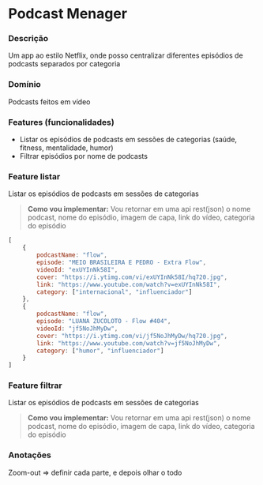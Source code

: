 # Podcast Menager

### Descrição
Um app ao estilo Netflix, onde posso centralizar diferentes episódios de podcasts separados por categoria

### Domínio
Podcasts feitos em vídeo

### Features (funcionalidades)
* Listar os episódios de podcasts em sessões de categorias (saúde, fitness, mentalidade, humor)
* Filtrar episódios por nome de podcasts

### Feature listar
Listar os episódios de podcasts em sessões de categorias

> **Como vou implementar:**
Vou retornar em uma api rest(json) o nome podcast, nome do episódio, imagem de capa, link do vídeo, categoria do episódio

```js
[
    {
        podcastName: "flow",
        episode: "MEIO BRASILEIRA E PEDRO - Extra Flow",
        videoId: "exUYInNk58I",
        cover: "https://i.ytimg.com/vi/exUYInNk58I/hq720.jpg",
        link: "https://www.youtube.com/watch?v=exUYInNk58I",
        category: ["internacional", "influenciador"]
    },
    {
        podcastName: "flow",
        episode: "LUANA ZUCOLOTO - Flow #404",
        videoId: "jf5NoJhMyDw",
        cover: "https://i.ytimg.com/vi/jf5NoJhMyDw/hq720.jpg",
        link: "https://www.youtube.com/watch?v=jf5NoJhMyDw",
        category: ["humor", "influenciador"]
    }
]

```

### Feature filtrar
Listar os episódios de podcasts em sessões de categorias

> **Como vou implementar:**
Vou retornar em uma api rest(json) o nome podcast, nome do episódio, imagem de capa, link do vídeo, categoria do episódio

### Anotações
Zoom-out => definir cada parte, e depois olhar o todo